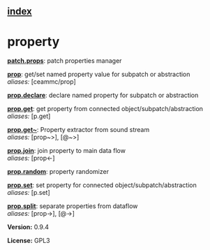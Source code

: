 [index](index.html) 
---

# property




[**patch.props**](patch.props.html): patch properties manager 

[**prop**](prop.html): get/set named property value for subpatch or abstraction <br>
_aliases:_ [ceammc/prop]


[**prop.declare**](prop.declare.html): declare named property for subpatch or abstraction 

[**prop.get**](prop.get.html): get property from connected object/subpatch/abstraction <br>
_aliases:_ [p.get]


[**prop.get~**](prop.get~.html): Property extractor from sound stream <br>
_aliases:_ [prop~&gt;], [@~&gt;]


[**prop.join**](prop.join.html): join property to main data flow <br>
_aliases:_ [prop&lt;-]


[**prop.random**](prop.random.html): property randomizer 

[**prop.set**](prop.set.html): set property for connected object/subpatch/abstraction <br>
_aliases:_ [p.set]


[**prop.split**](prop.split.html): separate properties from dataflow <br>
_aliases:_ [prop-&gt;], [@-&gt;]



**Version:** 0.9.4

**License:** GPL3
